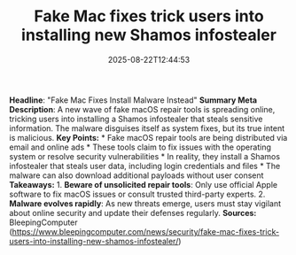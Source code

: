 ﻿---
title: "Fake Mac fixes trick users into installing new Shamos infostealer"
date: "2025-08-22T12:44:53"
category: "Markets"
summary: ""
slug: "fake mac fixes trick users into installing new shamos infost"
source_urls:
  - "https://www.bleepingcomputer.com/news/security/fake-mac-fixes-trick-users-into-installing-new-shamos-infostealer/"
seo:
  title: "Fake Mac fixes trick users into installing new Shamos infostealer | Hash n Hedge"
  description: ""
  keywords: ["news", "markets", "brief"]
---
**Headline**: "Fake Mac Fixes Install Malware Instead"  **Summary Meta Description**: A new wave of fake macOS repair tools is spreading online, tricking users into installing a Shamos infostealer that steals sensitive information. The malware disguises itself as system fixes, but its true intent is malicious.  **Key Points:**  * Fake macOS repair tools are being distributed via email and online ads * These tools claim to fix issues with the operating system or resolve security vulnerabilities * In reality, they install a Shamos infostealer that steals user data, including login credentials and files * The malware can also download additional payloads without user consent  **Takeaways:**  1. **Beware of unsolicited repair tools**: Only use official Apple software to fix macOS issues or consult trusted third-party experts. 2. **Malware evolves rapidly**: As new threats emerge, users must stay vigilant about online security and update their defenses regularly.  **Sources:** BleepingComputer (https://www.bleepingcomputer.com/news/security/fake-mac-fixes-trick-users-into-installing-new-shamos-infostealer/) 
